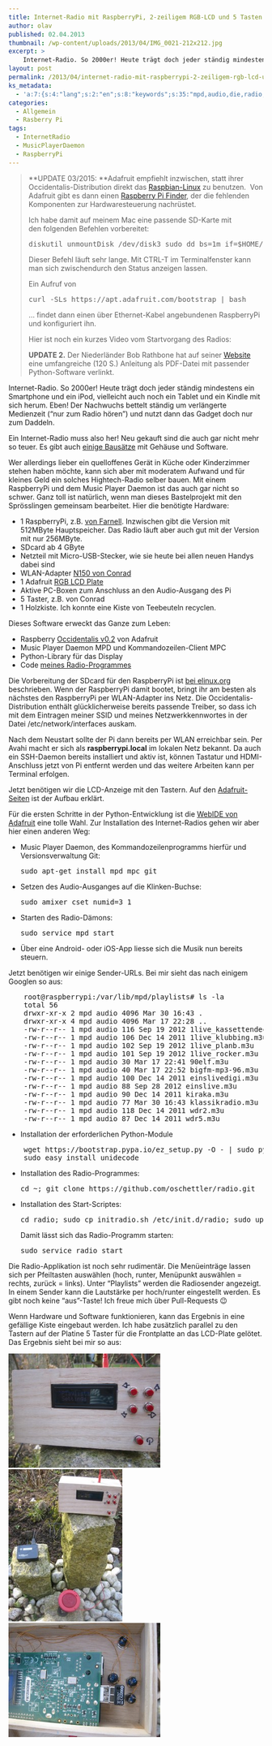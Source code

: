 ```yaml
---
title: Internet-Radio mit RaspberryPi, 2-zeiligem RGB-LCD und 5 Tasten
author: olav
published: 02.04.2013
thumbnail: /wp-content/uploads/2013/04/IMG_0021-212x212.jpg
excerpt: >
    Internet-Radio. So 2000er! Heute trägt doch jeder ständig mindestens ein Smartphone und ein iPod, vielleicht auch noch ein Tablet und ein Kindle mit sich herum. Eben! Der Nachwuchs bettelt ständig um verlängerte Medienzeit (&#8220;nur zum Radio hören&#8221;) und nutzt dann das Gadget doch nur zum Daddeln.
layout: post
permalink: /2013/04/internet-radio-mit-raspberrypi-2-zeiligem-rgb-lcd-und-5-tasten/
ks_metadata:
  - 'a:7:{s:4:"lang";s:2:"en";s:8:"keywords";s:35:"mpd,audio,die,radio,mit,und,das,der";s:19:"keywords_autoupdate";i:1;s:11:"description";s:151:"MPD und Kommandozeilen-Client MPC Python-Library für das Display Code meines Radio-Programmes Die Vorbereitung der SDcard für den RaspberryPi ist bei";s:22:"description_autoupdate";i:1;s:5:"title";s:0:"";s:6:"robots";s:12:"index,follow";}'
categories:
  - Allgemein
  - Rasberry Pi
tags:
  - InternetRadio
  - MusicPlayerDaemon
  - RaspberryPi
---
```

> **UPDATE 03/2015: **Adafruit empfiehlt inzwischen, statt ihrer Occidentalis-Distribution direkt das [Raspbian-Linux][1] zu benutzen.  Von Adafruit gibt es dann einen [Raspberry Pi Finder][2], der die fehlenden Komponenten zur Hardwaresteuerung nachrüstet.
>
> Ich habe damit auf meinem Mac eine passende SD-Karte mit den folgenden Befehlen vorbereitet:
>
> <pre>diskutil unmountDisk /dev/disk3 sudo dd bs=1m if=$HOME/Downloads/2015-02-16-raspbian-wheezy.img of=/dev/disk3</pre>
>
> Dieser Befehl läuft sehr lange. Mit CTRL-T im Terminalfenster kann man sich zwischendurch den Status anzeigen lassen.
>
> <div>
>   Ein Aufruf von
> </div>
>
> <pre>curl -SLs https://apt.adafruit.com/bootstrap | bash</pre>
>
> &#8230; findet dann einen über Ethernet-Kabel angebundenen RaspberryPi und konfiguriert ihn.
>
> Hier ist noch ein kurzes Video vom Startvorgang des Radios:
>
> <span class="embed-youtube" style="text-align: center; display: block;"></span>
>
> **UPDATE 2.** Der Niederländer Bob Rathbone hat auf seiner <a href="http://www.bobrathbone.com/ada_pi_radio.htm" target="_blank">Website</a> eine umfangreiche (120 S.) Anleitung als PDF-Datei mit passender Python-Software verlinkt.

Internet-Radio. So 2000er! Heute trägt doch jeder ständig mindestens ein Smartphone und ein iPod, vielleicht auch noch ein Tablet und ein Kindle mit sich herum. Eben! Der Nachwuchs bettelt ständig um verlängerte Medienzeit (&#8220;nur zum Radio hören&#8221;) und nutzt dann das Gadget doch nur zum Daddeln.

Ein Internet-Radio muss also her! Neu gekauft sind die auch gar nicht mehr so teuer. Es gibt auch [einige Bausätze][3] mit Gehäuse und Software.

Wer allerdings lieber ein quelloffenes Gerät in Küche oder Kinderzimmer stehen haben möchte, kann sich aber mit moderatem Aufwand und für kleines Geld ein solches Hightech-Radio selber bauen. Mit einem RaspberryPi und dem Music Player Daemon ist das auch gar nicht so schwer. Ganz toll ist natürlich, wenn man dieses Bastelprojekt mit den Sprösslingen gemeinsam bearbeitet. Hier die benötigte Hardware:

  * 1 RaspberryPi, z.B. [von Farnell][4]. Inzwischen gibt die Version mit 512MByte Hauptspeicher. Das Radio läuft aber auch gut mit der Version mit nur 256MByte.
  * SDcard ab 4 GByte
  * Netzteil mit Micro-USB-Stecker, wie sie heute bei allen neuen Handys dabei sind
  * WLAN-Adapter [N150 von Conrad][5]
  * 1 Adafruit [RGB LCD Plate][6]
  * Aktive PC-Boxen zum Anschluss an den Audio-Ausgang des Pi
  * 5 Taster, z.B. von Conrad
  * 1 Holzkiste. Ich konnte eine Kiste von Teebeuteln recyclen.

Dieses Software erweckt das Ganze zum Leben:

  * Raspberry [Occidentalis v0.2][7] von Adafruit
  * Music Player Daemon MPD und Kommandozeilen-Client MPC
  * Python-Library für das Display
  * Code [meines Radio-Programmes][8]

Die Vorbereitung der SDcard für den RaspberryPi ist [bei elinux.org][9] beschrieben. Wenn der RaspberryPi damit bootet, bringt ihr am besten als nächstes den RaspberryPi per WLAN-Adapter ins Netz. Die Occidentalis-Distribution enthält glücklicherweise bereits passende Treiber, so dass ich mit dem Eintragen meiner SSID und meines Netzwerkkennwortes in der Datei /etc/network/interfaces auskam.

Nach dem Neustart sollte der Pi dann bereits per WLAN erreichbar sein. Per Avahi macht er sich als **raspberrypi.local** im lokalen Netz bekannt. Da auch ein SSH-Daemon bereits installiert und aktiv ist, können Tastatur und HDMI-Anschluss jetzt von Pi entfernt werden und das weitere Arbeiten kann per Terminal erfolgen.

Jetzt benötigen wir die LCD-Anzeige mit den Tastern. Auf den [Adafruit-Seiten][10] ist der Aufbau erklärt.

Für die ersten Schritte in der Python-Entwicklung ist die [WebIDE von Adafruit][11] eine tolle Wahl. Zur Installation des Internet-Radios gehen wir aber hier einen anderen Weg:

  * Music Player Daemon, des Kommandozeilenprogramms hierfür und Versionsverwaltung Git:
    <pre>sudo apt-get install mpd mpc git</pre>

  * Setzen des Audio-Ausganges auf die Klinken-Buchse:
    <pre>sudo amixer cset numid=3 1</pre>

  * Starten des Radio-Dämons:
    <pre>sudo service mpd start</pre>

  * Über eine Android- oder iOS-App liesse sich die Musik nun bereits steuern.

Jetzt benötigen wir einige Sender-URLs. Bei mir sieht das nach einigem Googlen so aus:

<pre style="padding-left: 30px;">root@raspberrypi:/var/lib/mpd/playlists# ls -la
total 56
drwxr-xr-x 2 mpd audio 4096 Mar 30 16:43 .
drwxr-xr-x 4 mpd audio 4096 Mar 17 22:28 ..
-rw-r--r-- 1 mpd audio 116 Sep 19 2012 1live_kassettendeck.m3u
-rw-r--r-- 1 mpd audio 106 Dec 14 2011 1live_klubbing.m3u
-rw-r--r-- 1 mpd audio 102 Sep 19 2012 1live_planb.m3u
-rw-r--r-- 1 mpd audio 101 Sep 19 2012 1live_rocker.m3u
-rw-r--r-- 1 mpd audio 30 Mar 17 22:41 90elf.m3u
-rw-r--r-- 1 mpd audio 40 Mar 17 22:52 bigfm-mp3-96.m3u
-rw-r--r-- 1 mpd audio 100 Dec 14 2011 einslivedigi.m3u
-rw-r--r-- 1 mpd audio 88 Sep 28 2012 einslive.m3u
-rw-r--r-- 1 mpd audio 90 Dec 14 2011 kiraka.m3u
-rw-r--r-- 1 mpd audio 77 Mar 30 16:43 klassikradio.m3u
-rw-r--r-- 1 mpd audio 118 Dec 14 2011 wdr2.m3u
-rw-r--r-- 1 mpd audio 87 Dec 14 2011 wdr5.m3u</pre>

  * Installation der erforderlichen Python-Module

<pre style="padding-left: 30px;">wget https://bootstrap.pypa.io/ez_setup.py -O - | sudo python
sudo easy_install unidecode</pre>

  * Installation des Radio-Programmes:
    <pre>cd ~; git clone https://github.com/oschettler/radio.git</pre>

  * Installation des Start-Scriptes:
    <pre>cd radio; sudo cp initradio.sh /etc/init.d/radio; sudo update-rc.d radio defaults</pre>

    Damit lässt sich das Radio-Programm starten:

    <pre>sudo service radio start</pre>

Die Radio-Applikation ist noch sehr rudimentär. Die Menüeinträge lassen sich per Pfeiltasten auswählen (hoch, runter, Menüpunkt auswählen = rechts, zurück = links). Unter &#8220;Playlists&#8221; werden die Radiosender angezeigt. In einem Sender kann die Lautstärke per hoch/runter eingestellt werden. Es gibt noch keine &#8220;aus&#8221;-Taste! Ich freue mich über Pull-Requests 😉

Wenn Hardware und Software funktionieren, kann das Ergebnis in eine gefällige Kiste eingebaut werden. Ich habe zusätzlich parallel zu den Tastern auf der Platine 5 Taster für die Frontplatte an das LCD-Plate gelötet. Das Ergebnis sieht bei mir so aus:

<a href="/wp-content/uploads/2013/04/IMG_0021.jpg" rel="lightbox[804]" title="Internet-Radio mit RaspberryPi, 2-zeiligem RGB-LCD und 5 Tasten"><img class="alignnone size-medium wp-image-809" src="/wp-content/uploads/2013/04/IMG_0021-300x225.jpg" alt="Frontplatte des Internet-Radios" width="300" height="225" /></a> <a href="/wp-content/uploads/2013/04/IMG_0023.jpg" rel="lightbox[804]" title="Internet-Radio mit RaspberryPi, 2-zeiligem RGB-LCD und 5 Tasten"><img class="alignnone size-medium wp-image-810" src="/wp-content/uploads/2013/04/IMG_0023-e1364855918904-225x300.jpg" alt="IMG_0023" width="225" height="300" /></a> <a href="/wp-content/uploads/2013/04/IMG_0025.jpg" rel="lightbox[804]" title="Internet-Radio mit RaspberryPi, 2-zeiligem RGB-LCD und 5 Tasten"><img class="alignnone size-medium wp-image-811" src="/wp-content/uploads/2013/04/IMG_0025-300x225.jpg" alt="IMG_0025" width="300" height="225" /></a>

&nbsp;

 [1]: http://www.raspberrypi.org/downloads/
 [2]: https://github.com/adafruit/Adafruit-Pi-Finder#adafruit-raspberry-pi-finder
 [3]: http://www.elv.de/internet-radio-ir100-im-alu-profilgehaeuse-komplettbausatz.html
 [4]: http://www.element14.com/community/docs/DOC-51668
 [5]: http://www.conrad.de/ce/de/product/986292/Conrad-WLAN-Stick-N150-Nano
 [6]: http://www.exp-tech.de/Displays/RGB-Negative-16x2-LCD-Keypad-Kit-for-Raspberry-Pi.html
 [7]: http://learn.adafruit.com/adafruit-raspberry-pi-educational-linux-distro/occidentalis-v0-dot-2
 [8]: https://github.com/oschettler/radio
 [9]: http://elinux.org/RPi_Easy_SD_Card_Setup
 [10]: http://learn.adafruit.com/adafruit-16x2-character-lcd-plus-keypad-for-raspberry-pi
 [11]: http://learn.adafruit.com/webide/overview
